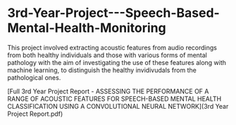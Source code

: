 # 3rd-Year-Project---Speech-Based-Mental-Health-Monitoring

This project involved extracting acoustic features from audio recordings from both healthy individuals and those with various forms of mental pathology with the aim of investigating the use of these features along with machine learning, to distinguish the healthy invidivudals from the pathological ones.

[Full 3rd Year Project Report - ASSESSING THE PERFORMANCE OF A RANGE OF ACOUSTIC FEATURES FOR SPEECH-BASED MENTAL HEALTH CLASSIFICATION USING A CONVOLUTIONAL NEURAL NETWORK](3rd Year Project Report.pdf)
